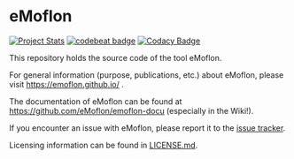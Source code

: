 # eMoflon

[![Project Stats](https://www.openhub.net/p/eMoflon/widgets/project_thin_badge.gif)](https://www.openhub.net/p/eMoflon)
[![codebeat badge](https://codebeat.co/badges/6d4dae25-d886-4b53-a91d-8ce7d1be9c33)](https://codebeat.co/projects/github-com-emoflon-emoflon-tool-master)
[![Codacy Badge](https://api.codacy.com/project/badge/Grade/9934ef887d01440f918aad2443ea6e68)](https://www.codacy.com/app/RolandKluge/emoflon-tool?utm_source=github.com&amp;utm_medium=referral&amp;utm_content=eMoflon/emoflon-tool/&amp;utm_campaign=Badge_Grade)

This repository holds the source code of the tool eMoflon.

For general information (purpose, publications, etc.) about eMoflon, please visit https://emoflon.github.io/ .

The documentation of eMoflon can be found at https://github.com/eMoflon/emoflon-docu (especially in the Wiki!).

If you encounter an issue with eMoflon, please report it to the [issue tracker](https://github.com/eMoflon/emoflon-tool/issues).

Licensing information can be found in [LICENSE.md](LICENSE.md).
